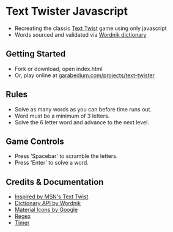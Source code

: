 # Text Twister Javascript
- Recreating the classic [Text Twist](http://zone.msn.com/en/texttwist/) game using only javascript
- Words sourced and validated via [Wordnik dictionary](http://developer.wordnik.com/docs.html)

## Getting Started
- Fork or download, open index.html
- Or, play online at [garabedium.com/projects/text-twister](garabedium.com/projects/text-twister)

## Rules
- Solve as many words as you can before time runs out.
- Word must be a minimum of 3 letters.
- Solve the 6 letter word and advance to the next level.

## Game Controls
- Press 'Spacebar' to scramble the letters.
- Press 'Enter' to solve a word.

## Credits & Documentation
- [Inspired by MSN's Text Twist](http://zone.msn.com/en/texttwist/)
- [Dictionary API by Wordnik](http://developer.wordnik.com/docs.html)
- [Material Icons by Google](https://design.google.com/icons/)
- [Regex](http://stackoverflow.com/questions/23476532/check-if-string-contains-only-letters-in-javascript)
- [Timer](http://stackoverflow.com/questions/20618355/the-simplest-possible-javascript-countdown-timer)

